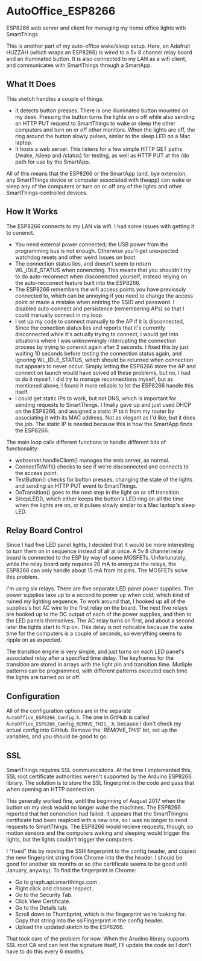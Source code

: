 # AutoOffice_ESP8266
ESP8266 web server and client for managing my home office lights with SmartThings

This is another part of my auto-office wake/sleep setup.  Here, an Adafruit HUZZAH (which wraps an ESP8266) is wired
to a 5v 8 channel relay board and an illuminated button.  It is also connected to my LAN as a wifi client, and communicates
with SmartThings through a SmartApp.

## What It Does

This sketch handles a couple of things:
- It detects button presses. There is one illuminated button mounted on my desk.  Pressing the button turns the lights on o
off while also sending an HTTP PUT request to SmartThings to wake or sleep the other computers and turn on or off other monitors.
When the lights are off, the ring around the button slowly pulses, simlar to the sleep LED on a Mac laptop.
- It hosts a web server.  This listens for a few simple HTTP GET paths (/wake, /sleep and /status) for testing, as well as HTTP
PUT at the /do path for use by the SmartApp.

All of this means that the ESP8266 or the SmartApp (and, bye extension, any SmartThings device or computer associated with theapp)
can wake or sleep any of the computers or turn on or off any of the lights and other SmartThings-controlled devices.

## How It Works
The ESP8266 connects to my LAN via wifi.  I had some issues with getting it to conenct.
- You need external power connected; the USB power from the programming bus is not enough.  Otherwise you'll get unexpected watchdog
resets and other weird issues on boot.
- The connection status lies, and doesn't seem to return WL_IDLE_STATUS when conencting.  This means that you shouldn't try to do
auto-reconnect when disconencted yourself, instead relying on the auto-recconect feature built into the ESP8266.
- The ESP8266 remembers the wifi access points you have previosuly connected to, which can be annoying if you need to change the
access point or made a mistake when entiring the SSID and password.  I disabled auto-connect and persistence (remembering APs) so
that I could manually connect in my loop.
- I set up my code to connect manually to the AP if it is disconnected,  Since the conection status lies and reports that it's
currently disconnected while it's actually trying to connect, I would get into situations where I was unknowningly interrupting the
connection process by trying to conenct again after 2 seconds.  I fixed this by just waiting 10 seconds before testing the connection
status again, and ignoring WL_IDLE_STATUS, which should be returned when connection but appears to never occur.  Simply letting the
ESP8266 store the AP and connect on launch would have solved all these problems, but no, I had to do it myself.  I did try to manage
reconnections myself, but as mentioned above, I found it more reliable to let the ESP8266 handle this itself.
- I could get static IPs to work, but not DNS, which is important for sending requests to SmartThings.  I finally gave up and just used DHCP on the ESP8266, and assigned a static IP to it from my router by associating it with its MAC address.  Not as elegant as I'd like, but it does the job.  The static IP is needed because this is how the SmartApp finds the ESP8266.

The main loop calls different functions to handle different bits of functionality:
- webserver.handleClient() manages the web server, as normal.
- ConnectToWifi() checks to see if we're disconnected and connects to the access point.
- TestButton() checks for button presses, changing the state of the lights and sending an HTTP PUT event to SmartThings.
- DoTransition() goes to the next step in the light on or off transition.
- SleepLED(), which either keeps the button's LED ring on all the time when the lights are on, or it pulses slowly similar to a Mac
laptop's sleep LED.

## Relay Board Control
Since I had five LED panel lights, I decided that it would be more interesting to turn them on in sequence instead of all at once.
A 5v 8 channel relay board is connected to the ESP by way of some MOSFETs.  Unfortunately, while the relay board only requires 20 mA
to energize the relays, the ESP8266 can only handle about 15 mA from its pins.  The MOSFETs solve this problem.

I'm using six relays.  There are five separate LED panel power supplies.  The power supplies take up to a second to power up when
cold, which kind of ruined my lighting sequence.  To work around that, I hooked up all of the supplies's hot AC wire to the first
relay on the board.  The next five relays are hooked up to the DC output of each of the power supplies, and then to the LED panels
themselves.  The AC relay turns on first, and about a second later the lights start to flip on.  This delay is not noticable
because the wake time for the computers is a couple of seconds, so everything seems to ripple on as expected.

The transition engine is very simple, and just turns on each LED panel's associated relay after a specified time delay.  The keyframes
for the transition are stored in arrays with the light pin and transition time.  Mutliple patterns can be programmed, with different
patterns exceuted each time the lights are turned on or off.

## Configuration
All of the configuration options are in the separate `AutoOffice_ESP8266_Config.h`.  The one in GitHub is called `AutoOffice_ESP8266_Config_REMOVE_THIS_.h`, because I don't check my actual config into GitHub.  Remove the `_REMOVE_THIS_' bit, set up the variables, and you should be good to go.

## SSL
SmartThings requires SSL communicaitons.  At the time I implemented this, SSL root certificate authorities weren't supported by the
Arduino ESP8266 library.  The solution is to store the SSL fingerprint in the code and pass that when opening an HTTP connection.

This generally worked fine, until the beginning of August 2017 when the button on my desk would no longer wake the machines.  The
ESP8266 reported that het conenction had failed.  It appears that the SmartThingns certificate had been reaplced with a new one, so I
was no longer to send requests to SmartThings.  The ESP8266 would recieve requests, though, so motion sensors and the computers waking
and sleeping would trigger the lights, but the lights couldn't trigger the computers.

I "fixed" this by moving the SSH fingerprint to the config header, and copied the new fingerprint string from Chrome into the the header.  I should be good for another six months or so (the certificate seems to be good until January, anyway).  To find the fingerprint in Chrome:
- Go to graph.api.smartthings.com .
- Right click and choose Inspect.
- Go to the Security Tab.
- Click View Certificate.
- Go to the Details tab.
- Scroll down to Thumbprint, which is the fingerprint we're looking for.  Copy that string into the sslFingerprint in the config header.
- Upload the updated sketch to the ESP8266.

That took care of the problem for now.  When the Arudino library supports SSL root CA and can test the signature itself, I'll update the code so I don't have to do this every 6 months.
